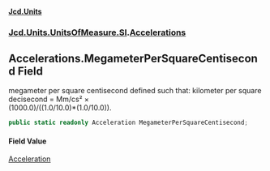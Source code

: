 #### [Jcd.Units](index.md 'index')
### [Jcd.Units.UnitsOfMeasure.SI](Jcd.Units.UnitsOfMeasure.SI.md 'Jcd.Units.UnitsOfMeasure.SI').[Accelerations](Accelerations.md 'Jcd.Units.UnitsOfMeasure.SI.Accelerations')

## Accelerations.MegameterPerSquareCentisecond Field

megameter per square centisecond defined such that: kilometer per square decisecond = Mm/cs² ×  
(1000.0)/((1.0/10.0)*(1.0/10.0)).

```csharp
public static readonly Acceleration MegameterPerSquareCentisecond;
```

#### Field Value
[Acceleration](Acceleration.md 'Jcd.Units.UnitTypes.Acceleration')